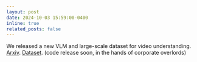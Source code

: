 ```yaml
---
layout: post
date: 2024-10-03 15:59:00-0400
inline: true
related_posts: false
---
```


We released a new VLM and large-scale dataset for video understanding. [Arxiv](https://arxiv.org/abs/2410.02921). [Dataset](https://www.qualcomm.com/developer/software/airletters-dataset). (code release soon, in the hands of corporate overlords)
